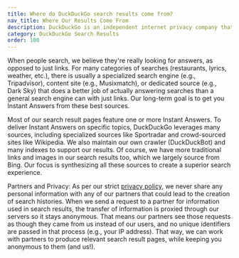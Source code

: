 ```yaml
---
title: Where do DuckDuckGo search results come from?
nav_title: Where Our Results Come From
description: DuckDuckGo is an independent internet privacy company that offers a private alternative to Google search & Chrome in one free app.
category: DuckDuckGo Search Results
order: 100
---
```


When people search, we believe they're really looking for answers, as opposed to just links. For many categories of searches (restaurants, lyrics, weather, etc.), there is usually a specialized search engine (e.g., Tripadvisor), content site (e.g., Musixmatch), or dedicated source (e.g., Dark Sky) that does a better job of actually answering searches than a general search engine can with just links. Our long-term goal is to get you Instant Answers from these best sources.

Most of our search result pages feature one or more Instant Answers. To deliver Instant Answers on specific topics, DuckDuckGo leverages many sources, including specialized sources like Sportradar and crowd-sourced sites like Wikipedia. We also maintain our own crawler (DuckDuckBot) and many indexes to support our results. Of course, we have more traditional links and images in our search results too, which we largely source from Bing. Our focus is synthesizing all these sources to create a superior search experience.

Partners and Privacy: As per our strict [privacy policy](https://duckduckgo.com/privacy), we never share any personal information with any of our partners that could lead to the creation of search histories. When we send a request to a partner for information used in search results, the transfer of information is proxied through our servers so it stays anonymous. That means our partners see those requests as though they came from us instead of our users, and no unique identifiers are passed in that process (e.g., your IP address). That way, we can work with partners to produce relevant search result pages, while keeping you anonymous to them (and us!).
